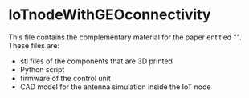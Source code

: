 # IoTnodeWithGEOconnectivity

This file contains the complementary material for the paper entitled "".
These files are:
- stl files of the components that are 3D printed
- Python script
- firmware of the control unit
- CAD model for the antenna simulation inside the IoT node
